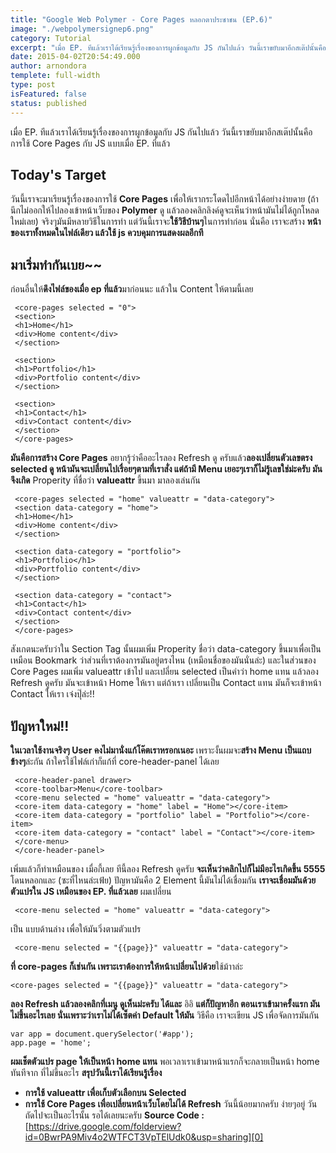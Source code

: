 ```yaml
---
title: "Google Web Polymer - Core Pages หลอกตาประชาชน (EP.6)"
image: "./webpolymersignep6.png"
category: Tutorial
excerpt: "เมื่อ EP. ทีแล้วเราได้เรียนรู้เรื่องของการผูกข้อมูลกับ JS กันไปแล้ว วันนี้เราขยับมาอีกสเต๊ปนั้นคือ การใช้ Core Pages กับ JS แบบเมื่อ EP. ที่แล้ว"
date: 2015-04-02T20:54:49.000
author: arnondora
templete: full-width
type: post
isFeatured: false
status: published
---
```


เมื่อ EP. ทีแล้วเราได้เรียนรู้เรื่องของการผูกข้อมูลกับ JS กันไปแล้ว วันนี้เราขยับมาอีกสเต๊ปนั้นคือ การใช้ Core Pages กับ JS แบบเมื่อ EP. ที่แล้ว

## Today's Target
วันนี้เราจะมาเรียนรู้เรื่องของการใช้ **Core Pages** เพื่อให้เรากระโดดไปอีกหน้าได้อย่างง่ายดาย (ถ้านึกไม่ออกให้ไปลองเข้าหน้าเว็บของ **Polymer** ดู แล้วลองคลิกลิงค์ดูจะเห็นว่าหน้ามันไม่ได้ถูกโหลดใหม่เลย) จริงๆมันมีหลายวิธีในการทำ แต่วันนี้เราจะ**ใช้วิธีบ้านๆ**ในการทำก่อน นั่นคือ เราจะสร้าง **หน้าของเราทั้งหมดในไฟล์เดียว แล้วใช้ js ควบคุมการแสดงผลอีกที**

## มาเริ่มทำกันเบย~~
ก่อนอื่นให้**ดึงไฟล์ของเมื่อ ep ที่แล้ว**มาก่อนนะ แล้วใน Content ให้ตามนี้เลย

     <core-pages selected = "0">
     <section>
     <h1>Home</h1>
     <div>Home content</div>
     </section>

     <section>
     <h1>Portfolio</h1>
     <div>Portfolio content</div>
     </section>

     <section>
     <h1>Contact</h1>
     <div>Contact content</div>
     </section>
     </core-pages>

**มันคือการสร้าง Core Pages** อยากรู้ว่าคืออะไรลอง Refresh ดู ครับแล้ว**ลองเปลี่ยนตัวเลขตรง selected ดู หน้ามันจะเปลี่ยนไปเรื่อยๆตามที่เราสั่ง แต่ถ้ามี Menu เยอะๆเราก็ไม่รู้เลขใช่ม่ะครับ มันจึงเกิด** Properity ที่ชื่อว่า **valueattr** ขึ้นมา มาลองเล่นกัน

     <core-pages selected = "home" valueattr = "data-category">
     <section data-category = "home">
     <h1>Home</h1>
     <div>Home content</div>
     </section>

     <section data-category = "portfolio">
     <h1>Portfolio</h1>
     <div>Portfolio content</div>
     </section>

     <section data-category = "contact">
     <h1>Contact</h1>
     <div>Contact content</div>
     </section>
     </core-pages>

สังเกตนะครับว่าใน Section Tag นั้นผมเพิ่ม Properity ชื่อว่า data-category ขึ้นมาเพื่อเป็นเหมือน Bookmark ว่าส่วนที่เราต้องการมันอยู่ตรงไหน (เหมือนชื่อของมันนั่นล่ะ) และในส่วนของ Core Pages ผมเพิ่ม valueattr เข้าไป และเปลี่ยน  selected เป็นคำว่า home แทน
แล้วลอง Refresh ดูครับ มันจะเข้าหน้า Home ให้เรา แต่ถ้าเรา เปลี่ยนเป็น Contact แทน มันก็จะเข้าหน้า Contact ให้เรา เจ๋งปุ๊ล่ะ!!

## ปัญหาใหม่!!
**ในเวลาใช้งานจริงๆ User คงไม่มานั่งแก้โค๊ตเราหรอกเนอะ** เพราะงั้นผมจะ**สร้าง Menu เป็นแถบข้างๆ**ล่ะกัน ถ้าใครใช้ไฟล์เก่าก็แก้ที่ core-header-panel ได้เลย

     <core-header-panel drawer>
     <core-toolbar>Menu</core-toolbar>
     <core-menu selected = "home" valueattr = "data-category">
     <core-item data-category = "home" label = "Home"></core-item>
     <core-item data-category = "portfolio" label = "Portfolio"></core-item>
     <core-item data-category = "contact" label = "Contact"></core-item>
     </core-menu>
     </core-header-panel>

เพิ่มแล้วก็ทำเหมือนของ เมื่อกี้เลย ทีนี้ลอง Refresh ดูครับ **จะเห็นว่าคลิกไปก็ไม่มีอะไรเกิดขึ้น 5555** โดนหลอกและ (ซะที่ไหนล่ะเฟ้ย) ปัญหามันคือ 2 Element นี้มันไม่ได้เชื่อมกัน
**เราจะเชื่อมมันด้วย ตัวแปรใน JS เหมือนของ EP. ที่แล้วเลย** ผมเปลี่ยน

     <core-menu selected = "home" valueattr = "data-category">

เป็น แบบด้านล่าง เพื่อให้มันวิ่งตามตัวแปร

     <core-menu selected = "{{page}}" valueattr = "data-category">

**ที่ core-pages ก็เช่นกัน เพราะเราต้องการให้หน้าเปลี่ยนไปด้วย**ใช้ม้าาล่ะ

    <core-pages selected = "{{page}}" valueattr = "data-category">

**ลอง Refresh แล้วลองคลิกที่เมนู ดูเห็นม่ะครับ ได้และ** อิอิ **แต่ก็ปัญหาอีก ตอนเราเข้ามาครั้งแรก มันไม่ขึ้นอะไรเลย นั่นเพราะว่าเราไม่ได้เซ็ตค่า Default ให้มัน** วิธีคือ เราจะเขียน JS เพื่อจัดการมันกัน

    var app = document.querySelector('#app');
    app.page = 'home';

**ผมเช็ตตัวแปร page ให้เป็นหน้า home แทน** พอเวลาเราเข้ามาหน้าแรกก็จะกลายเป็นหน้า home ทันทีจาก ที่ไม่ขึ้นอะไร
**สรุปวันนี้เราได้เรียนรู้เรื่อง**

* **การใช้ valueattr เพื่อเก็บตัวเลือกบน Selected**
* **การใช้ Core Pages เพื่อเปลี่ยนหน้าเว็บโดยไม่ได้ Refresh**
วันนี้น้อยมากครับ ง่ายๆอยู่ วันถัดไปจะเป็นอะไรนั้น รอได้เลยนะครับ
**Source Code :** [https://drive.google.com/folderview?id=0BwrPA9Miv4o2WTFCT3VpTElUdk0&usp=sharing][0]

[0]: https://drive.google.com/folderview?id=0BwrPA9Miv4o2WTFCT3VpTElUdk0&usp=sharing
